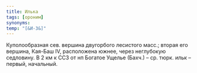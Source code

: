 ```yaml
---
title: Илька
tags: [ороним]
synonyms:
temp: "[&И-3&]"
---
```


Куполообразная сев. вершина двугорбого лесистого масс.; вторая его вершина,
Кая-Баш IV, расположена южнее, через неглубокую седловину. В 2 км к ССЗ от нп
Богатое Ущелье (Бахч.) – ср. тюрк. ильк – первый, начальный.
